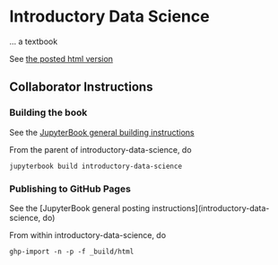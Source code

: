 # Introductory Data Science

... a textbook

See [the posted html version](https://data-ohio.github.io/introductory-data-science/intro.html)

## Collaborator Instructions

### Building the book 

See the [JupyterBook general building instructions](https://jupyterbook.org/en/stable/start/build.html)

From the parent of introductory-data-science, do

    jupyterbook build introductory-data-science
	
### Publishing to GitHub Pages

See the [JupyterBook general posting instructions](introductory-data-science, do)

From within introductory-data-science, do

    ghp-import -n -p -f _build/html

